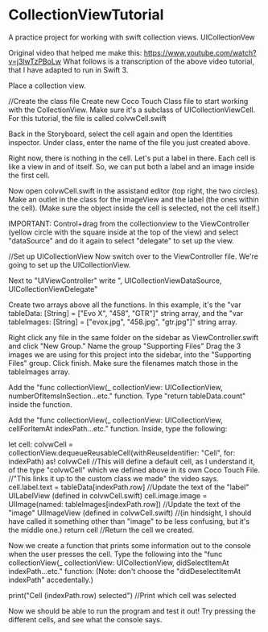 # CollectionViewTutorial
A practice project for working with swift collection views. UICollectionVew

Original video that helped me make this:
https://www.youtube.com/watch?v=j3lwTzPBoLw
What follows is a transcription of the above video tutorial, that I have adapted to run in Swift 3.



Place a collection view.

//Create the class file
Create new Coco Touch Class file to start working with the CollectionView. 
Make sure it's a subclass of UICollectionViewCell. For this tutorial, the file is called colvwCell.swift

Back in the Storyboard, select the cell again and open the Identities inspector. 
Under class, enter the name of the file you just created above.

Right now, there is nothing in the cell. Let's put a label in there.
Each cell is like a view in and of itself. So, we can put both a label and an image inside the first cell. 

Now open colvwCell.swift in the assistand editor (top right, the two circles). 
Make an outlet in the class for the imageView and the label (the ones within the cell).
(Make sure the object inside the cell is selected, not the cell itself.)

IMPORTANT:
Control+drag from the collectionview to the ViewController (yellow circle with the square inside at the top of the view) 
and select "dataSource" and do it again to select "delegate" to set up the view. 

//Set up UICollectionView
Now switch over to the ViewController file. We're going to set up the UICollectionView.

Next to "UIViewController" write ", UICollectionViewDataSource, UICollectionViewDelegate"

Create two arrays above all the functions. In this example, 
it's the "var tableData: [String] = ["Evo X", "458", "GTR"]" string array, and the 
"var tableImages: [String] = ["evox.jpg", "458.jpg", "gtr.jpg"]" string array.

Right click any file in the same folder on the sidebar as ViewController.swift and click "New Group." 
Name the group "Supporting Files"
Drag the 3 images we are using for this project into the sidebar, into the "Supporting Files" group.
Click finish.
Make sure the filenames match those in the tableImages array.

Add the "func collectionView(_ collectionView: UICollectionView, numberOfItemsInSection...etc." function.
Type "return tableData.count" inside the function.

Add the "func collectionView(_ collectionView: UICollectionView, cellForItemAt indexPath...etc." function.
Inside, type the following:

let cell: colvwCell = collectionView.dequeueReusableCell(withReuseIdentifier: "Cell", for: indexPath) as! colvwCell
   //This will define a default cell, as I understand it, of the type "colvwCell" which we defined above in its own Coco Touch File.
   //"This links it up to the custom class we made" the video says.
cell.label.text = tableData[indexPath.row] 
   //Update the text of the  "label" UILabelView (defined in colvwCell.swift)
cell.image.image = UIImage(named: tableImages[indexPath.row]) 
   //Update the text of the "image" UIImageView (defined in colvwCell.swift) 
   //(in hindsight, I should have called it something other than "image" to be less confusing, but it's the middle one.)
return cell
   //Return the cell we created.

Now we create a function that prints some information out to the console when the user presses the cell. 
Type the following into the "func collectionView(_ collectionView: UICollectionView, didSelectItemAt indexPath...etc." function:
    (Note: don't choose the "didDeselectItemAt indexPath" accedentally.)

print("Cell \(indexPath.row) selected") //Print which cell was selected

Now we should be able to run the program and test it out! Try pressing the different cells, and see what the console says.





